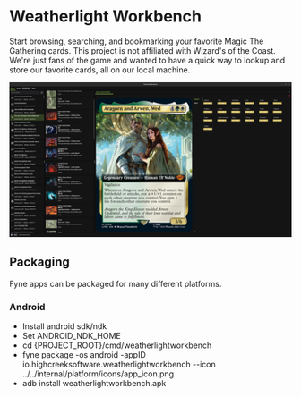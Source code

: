 # Weatherlight Workbench

Start browsing, searching, and bookmarking your favorite Magic The Gathering cards. This project is not affiliated with Wizard's of the Coast. We're just fans of the game and wanted to have a quick way to lookup and store our favorite cards, all on our local machine.

![Weatherlight Workbench Browse](./raw/WeatherlightWorkbench-Browse.png)

## Packaging

Fyne apps can be packaged for many different platforms.

### Android

- Install android sdk/ndk
- Set ANDROID_NDK_HOME
- cd {PROJECT_ROOT}/cmd/weatherlightworkbench
- fyne package -os android -appID io.highcreeksoftware.weatherlightworkbench --icon ../../internal/platform/icons/app_icon.png
- adb install weatherlightworkbench.apk